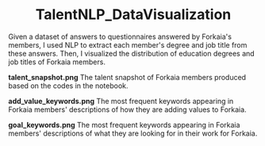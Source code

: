 <h1><center>TalentNLP_DataVisualization</center></h1>
Given a dataset of answers to questionnaires answered by Forkaia's members, I used NLP to extract each member's degree and job title from these answers.
Then, I visualized the distribution of education degrees and job titles of Forkaia members.

<b>talent_snapshot.png</b>
The talent snapshot of Forkaia members produced based on the codes in the notebook.

<b>add_value_keywords.png</b>
The most frequent keywords appearing in Forkaia members' descriptions of how they are adding values to Forkaia.

<b>goal_keywords.png</b>
The most frequent keywords appearing in Forkaia members' descriptions of what they are looking for in their work for Forkaia.
 
